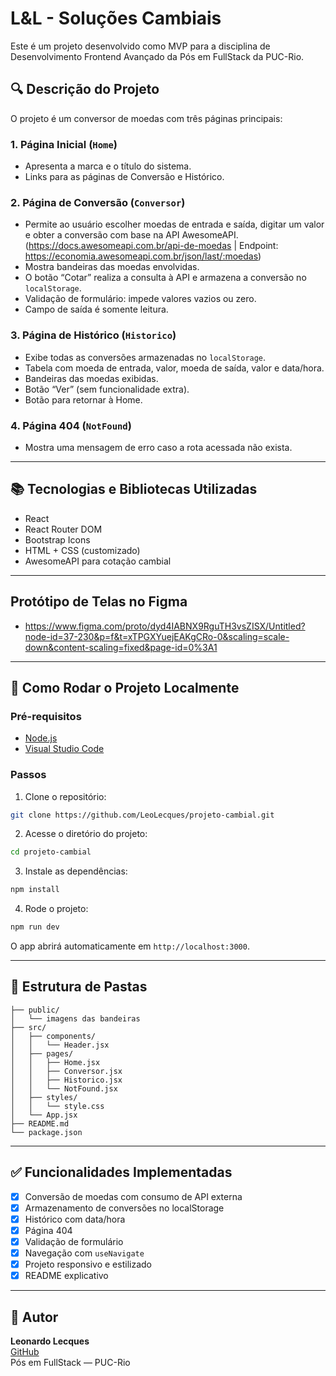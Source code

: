 # L&L - Soluções Cambiais

Este é um projeto desenvolvido como MVP para a disciplina de Desenvolvimento Frontend Avançado da Pós em FullStack da PUC-Rio.

## 🔍 Descrição do Projeto

O projeto é um conversor de moedas com três páginas principais:

### 1. Página Inicial (`Home`)
- Apresenta a marca e o título do sistema.
- Links para as páginas de Conversão e Histórico.

### 2. Página de Conversão (`Conversor`)
- Permite ao usuário escolher moedas de entrada e saída, digitar um valor e obter a conversão com base na API AwesomeAPI. (https://docs.awesomeapi.com.br/api-de-moedas | Endpoint: https://economia.awesomeapi.com.br/json/last/:moedas)
- Mostra bandeiras das moedas envolvidas.
- O botão “Cotar” realiza a consulta à API e armazena a conversão no `localStorage`.
- Validação de formulário: impede valores vazios ou zero.
- Campo de saída é somente leitura.

### 3. Página de Histórico (`Historico`)
- Exibe todas as conversões armazenadas no `localStorage`.
- Tabela com moeda de entrada, valor, moeda de saída, valor e data/hora.
- Bandeiras das moedas exibidas.
- Botão “Ver” (sem funcionalidade extra).
- Botão para retornar à Home.

### 4. Página 404 (`NotFound`)
- Mostra uma mensagem de erro caso a rota acessada não exista.

---

## 📚 Tecnologias e Bibliotecas Utilizadas

- React
- React Router DOM
- Bootstrap Icons
- HTML + CSS (customizado)
- AwesomeAPI para cotação cambial

---
## Protótipo de Telas no Figma
- https://www.figma.com/proto/dyd4IABNX9RguTH3vsZISX/Untitled?node-id=37-230&p=f&t=xTPGXYuejEAKgCRo-0&scaling=scale-down&content-scaling=fixed&page-id=0%3A1
---

## 🚀 Como Rodar o Projeto Localmente

### Pré-requisitos
- [Node.js](https://nodejs.org/)
- [Visual Studio Code](https://code.visualstudio.com/)

### Passos

1. Clone o repositório:
```bash
git clone https://github.com/LeoLecques/projeto-cambial.git
```

2. Acesse o diretório do projeto:
```bash
cd projeto-cambial
```

3. Instale as dependências:
```bash
npm install
```

4. Rode o projeto:
```bash
npm run dev
```

O app abrirá automaticamente em `http://localhost:3000`.

---

## 📁 Estrutura de Pastas

```
├── public/
│   └── imagens das bandeiras
├── src/
│   ├── components/
│   │   └── Header.jsx
│   ├── pages/
│   │   ├── Home.jsx
│   │   ├── Conversor.jsx
│   │   ├── Historico.jsx
│   │   └── NotFound.jsx
│   ├── styles/
│   │   └── style.css
│   └── App.jsx
├── README.md
└── package.json
```

---

## ✅ Funcionalidades Implementadas

- [x] Conversão de moedas com consumo de API externa
- [x] Armazenamento de conversões no localStorage
- [x] Histórico com data/hora
- [x] Página 404
- [x] Validação de formulário
- [x] Navegação com `useNavigate`
- [x] Projeto responsivo e estilizado
- [x] README explicativo

---

## 🔗 Autor

**Leonardo Lecques**  
[GitHub](https://github.com/LeoLecques)  
Pós em FullStack — PUC-Rio
